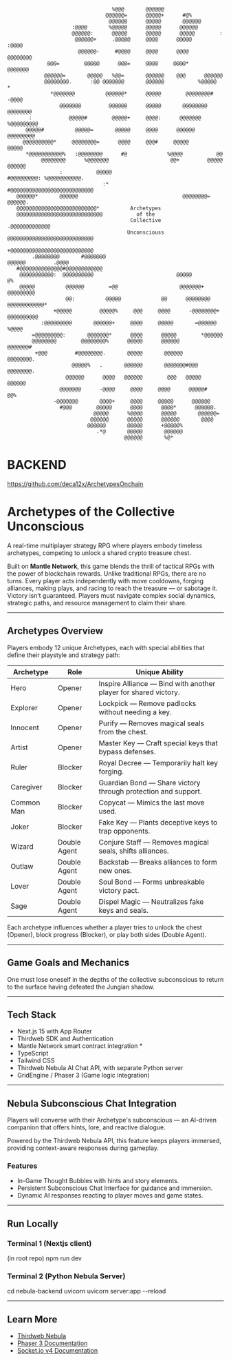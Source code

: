                                                                                                                                   
                                      %@@@       @@@@@@                                           
                                    @@@@@@=      @@@@@+      #@%                                  
                                     @@@@@@      @@@@@       @@@@@@                               
                         :@@@@       %@@@@@      @@@@@      @@@@@@                                
                         @@@@@@:      @@@@@      @@@@@      @@@@@        :                        
                          @@@@@@+     .@@@@@     @@@@      @@@@@       :@@@@                      
                           @@@@@@-     #@@@@     @@@@      @@@@       @@@@@@@@                    
                 @@@=        @@@@@      @@@=     @@@@     @@@@*      @@@@@@@                      
                @@@@@@=       @@@@@   %@@=       @@@@@@    @@@      @@@@@@                        
                @@@@@@@@.      :@@ @@@@@@@       @@@@@@           %@@@@@          *               
                  *@@@@@@@          @@@@@@*      @@@@@        @@@@@@@@#        -@@@@              
                     @@@@@@@         @@@@@@      @@@@@       @@@@@@@@        @@@@@@@@             
           :            @@@@@#        @@@@@+     @@@@:      @@@@@@@       %@@@@@@@@@              
          @@@@@#          @@@@@=       @@@@@     @@@@      @@@@@@       @@@@@@@@@                 
         @@@@@@@@@@*     @@@@@@@@=      @@@@     @@@#     @@@@@         @@@@@                     
          *@@@@@@@@@@@%   :@@@@@@@@      #@             %@@@@           @@                        
               @@@@@@@@      %@@@@@@@                    @@+         @@@@@         @@@@@@         
                     :           @@@@@                           #@@@@@@@@@: %@@@@@@@@@@@.        
                                   :*                         #@@@@@@@@@@@@@@@@@@@@@@@@@@@        
       @@@@@@*       @@@@@@                                  @@@@@@@@=      @@@@@@.               
       @@@@@@@@@@@@@@@@@@@@@@@@@@*          Archetypes                                                      
       @@@@@@@@@@@@@@@@@@@@@@@@@@@@           of the                                                    
                                            Collective                      .@@@@@@@@@@@@@        
                                           Unconsciouss        @@@@@@@@@@@@@@@@@@@@@@@@@@@@        
                                                              +@@@@@@@@@@@@@@@@@@@@@@@@@@@        
            .@@@@@@@@       #@@@@@@@                                  @@@@@@         .@@@@        
       #@@@@@@@@@@@@@@#@@@@@@@@@@@@                                                               
        @@@@@@@@@@@:  @@@@@@@@@@                           @@@@@           @%                     
        @@@@@          @@@@@@        =@@                    @@@@@@@+      @@@@@@@@@               
                       @@:          @@@@@             @@      @@@@@@@@     @@@@@@@@@@@@*          
                   +@@@@@         @@@@@%     @@@     @@@@      -@@@@@@@@+     @@@@@@@@@@          
               :@@@@@@@@@       @@@@@@+     @@@@     @@@@@       =@@@@@@          %@@@@           
            =@@@@@@@@@:       @@@@@@@*      @@@@      @@@@@        *@@@@@@                        
            @@@@@@@@        @@@@@@@@%      @@@@@      @@@@@@         @@@@@@@#                     
             +@@@         #@@@@@@@@.       @@@@@       @@@@@@          @@@@@@@@.                  
                         @@@@@%   .       @@@@@@       @@@@@@@#@@@       @@@@@@@@.                
                       @@@@@@      @@@@   @@@@@@        @@@   @@@@@        @@@@@@                 
                     @@@@@@@      -@@@@     @@@@     @@@@      @@@@@#        @@%                  
                   -@@@@@@@       @@@@+     @@@@     @@@@@      @@@@@@                            
                     #@@@        @@@@@      @@@@      @@@@*      @@@@@@.                          
                                @@@@@      %@@@@      @@@@@       @@@@@@=                         
                               @@@@@@      @@@@@      @@@@@@       @@@@                           
                              @@@@@@       @@@@@      +@@@@@%                                     
                                 .*@       @@@@@       @@@@@@                                     
                                          @@@@@@       %@*                                        

# BACKEND

https://github.com/deca12x/ArchetypesOnchain

# Archetypes of the Collective Unconscious

A real-time multiplayer strategy RPG where players embody timeless archetypes, competing to unlock a shared crypto treasure chest.

Built on **Mantle Network**, this game blends the thrill of tactical RPGs with the power of blockchain rewards.
Unlike traditional RPGs, there are no turns. Every player acts independently with move cooldowns, forging alliances, making plays, and racing to reach the treasure — or sabotage it.  
Victory isn’t guaranteed. Players must navigate complex social dynamics, strategic paths, and resource management to claim their share.

---                                                                                          


## Archetypes Overview

Players embody 12 unique Archetypes, each with special abilities that define their playstyle and strategy path:

| Archetype | Role | Unique Ability |
|-----------|------|----------------|
| Hero | Opener | Inspire Alliance — Bind with another player for shared victory. |
| Explorer | Opener | Lockpick — Remove padlocks without needing a key. |
| Innocent | Opener | Purify — Removes magical seals from the chest. |
| Artist | Opener | Master Key — Craft special keys that bypass defenses. |
| Ruler | Blocker | Royal Decree — Temporarily halt key forging. |
| Caregiver | Blocker | Guardian Bond — Share victory through protection and support. |
| Common Man | Blocker | Copycat — Mimics the last move used. |
| Joker | Blocker | Fake Key — Plants deceptive keys to trap opponents. |
| Wizard | Double Agent | Conjure Staff — Removes magical seals, shifts alliances. |
| Outlaw | Double Agent | Backstab — Breaks alliances to form new ones. |
| Lover | Double Agent | Soul Bond — Forms unbreakable victory pact. |
| Sage | Double Agent | Dispel Magic — Neutralizes fake keys and seals. |

Each archetype influences whether a player tries to unlock the chest (Opener), block progress (Blocker), or play both sides (Double Agent).

---


## Game Goals and Mechanics

One must lose oneself in the depths of the collective subconscious to return to the surface having defeated the Jungian shadow.

---


## Tech Stack

- Next.js 15 with App Router
- Thirdweb SDK and Authentication
- Mantle Network smart contract integration *
- TypeScript
- Tailwind CSS
- Thirdweb Nebula AI Chat API, with separate Python server
- GridEngine / Phaser 3 (Game logic integration)

---


## Nebula Subconscious Chat Integration

Players will converse with their Archetype's subconscious — an AI-driven companion that offers hints, lore, and reactive dialogue.

Powered by the Thirdweb Nebula API, this feature keeps players immersed, providing context-aware responses during gameplay.

### Features
- In-Game Thought Bubbles with hints and story elements.
- Persistent Subconscious Chat Interface for guidance and immersion.
- Dynamic AI responses reacting to player moves and game states.

---


## Run Locally

### Terminal 1 (Nextjs client)
(in root repo)
npm run dev
### Terminal 2 (Python Nebula Server)
cd nebula-backend
uvicorn uvicorn server:app --reload

---


## Learn More

* [Thirdweb Nebula](https://github.com/thirdweb-dev/ai/tree/main/python/examples/adapter_langchain)
* [Phaser 3 Documentation](https://docs.phaser.io/phaser/getting-started/what-is-phaser)
* [Socket.io v4 Documentation](https://socket.io/docs/v4/)



